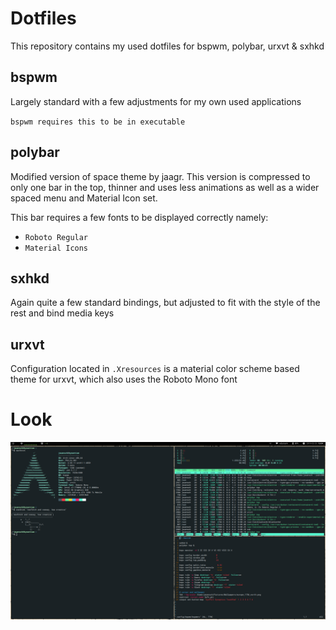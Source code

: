 # Dotfiles

This repository contains my used dotfiles for bspwm, polybar, urxvt & sxhkd

## bspwm
Largely standard with a few adjustments for my own used applications

`bspwm requires this to be in executable`

## polybar
Modified version of space theme by jaagr. This version is compressed to only one bar in the top, thinner and uses less animations as well as a wider spaced menu and Material Icon set.

This bar requires a few fonts to be displayed correctly namely:  
- `Roboto Regular`
- `Material Icons`

## sxhkd
Again quite a few standard bindings, but adjusted to fit with the style of the rest and bind media keys

## urxvt

Configuration located in `.Xresources` is a material color scheme based theme for urxvt, which also uses the Roboto Mono font

# Look
![](look.png)
